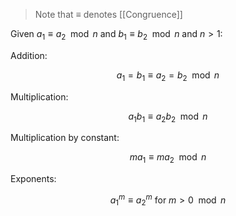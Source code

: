 > Note that $\equiv$ denotes [[Congruence]]

Given $a_1 \equiv a_2 \mod{n}$  and $b_1 \equiv b_2 \mod{n}$ and $n > 1$:


Addition:

$$
a_1 = b_1 \equiv a_2 = b_2 \mod n
$$

Multiplication:

$$
a_1 b_1 \equiv a_2 b_2 \mod{n}
$$

Multiplication by constant:

$$
ma_1 \equiv ma_2 \mod{n}
$$

Exponents:

$$
{a_1}^m \equiv {a_2}^m \text{ for } m > 0 \mod{n}
$$